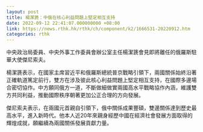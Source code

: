 ```yaml
---
layout: post
title: 楊潔篪：中俄在核心利益問題上堅定相互支持
date: 2022-09-12 22:41:07.000000000 +08:00
link: https://news.rthk.hk/rthk/ch/component/k2/1666531-20220912.htm
categories: rthk
---
```


中央政治局委員、中央外事工作委員會辦公室主任楊潔篪會見即將離任的俄羅斯駐華大使傑尼索夫。

楊潔篪表示，在國家主席習近平和俄羅斯總統普京戰略引領下，兩國關係始終沿著正確軌道篤定前行，雙方在涉及彼此核心利益問題上堅定相互支持，在國際多邊場合密切協作。中方願同俄方一道，不斷做細做實兩國高水平戰略協作內涵，維護雙方共同利益，推動國際秩序朝著更加公正合理的方向發展。

傑尼索夫表示，在兩國元首親自引領下，俄中關係成果豐碩，雙邊關係達到歷史最高水平，進入新時代。他本人近20年來親身經歷中國在經濟社會發展方面取得的輝煌成就，願繼續為兩國關係發展貢獻力量。
